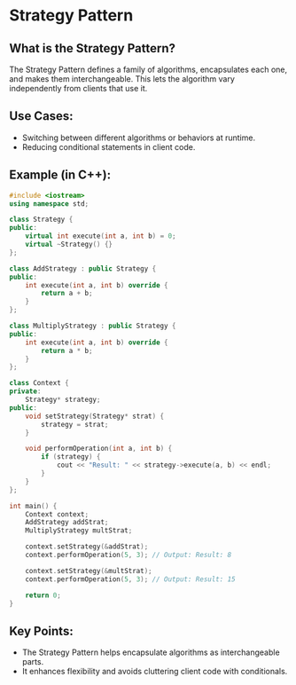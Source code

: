 # Strategy Pattern

## What is the Strategy Pattern?

The Strategy Pattern defines a family of algorithms, encapsulates each one, and makes them interchangeable. This lets the algorithm vary independently from clients that use it.

## Use Cases:
- Switching between different algorithms or behaviors at runtime.
- Reducing conditional statements in client code.

## Example (in C++):

```cpp
#include <iostream>
using namespace std;

class Strategy {
public:
    virtual int execute(int a, int b) = 0;
    virtual ~Strategy() {}
};

class AddStrategy : public Strategy {
public:
    int execute(int a, int b) override {
        return a + b;
    }
};

class MultiplyStrategy : public Strategy {
public:
    int execute(int a, int b) override {
        return a * b;
    }
};

class Context {
private:
    Strategy* strategy;
public:
    void setStrategy(Strategy* strat) {
        strategy = strat;
    }

    void performOperation(int a, int b) {
        if (strategy) {
            cout << "Result: " << strategy->execute(a, b) << endl;
        }
    }
};

int main() {
    Context context;
    AddStrategy addStrat;
    MultiplyStrategy multStrat;

    context.setStrategy(&addStrat);
    context.performOperation(5, 3); // Output: Result: 8

    context.setStrategy(&multStrat);
    context.performOperation(5, 3); // Output: Result: 15

    return 0;
}
```

## Key Points:
- The Strategy Pattern helps encapsulate algorithms as interchangeable parts.
- It enhances flexibility and avoids cluttering client code with conditionals.
```
